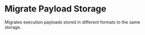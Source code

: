 # Migrate Payload Storage

Migrates execution payloads stored in different formats to the same storage.
